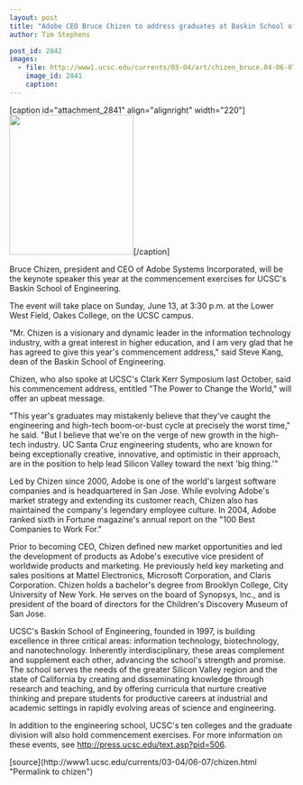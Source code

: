```yaml
---
layout: post
title: "Adobe CEO Bruce Chizen to address graduates at Baskin School of Engineering commencement ceremony"
author: Tim Stephens

post_id: 2842
images:
  - file: http://www1.ucsc.edu/currents/03-04/art/chizen_bruce.04-06-07.jpg
    image_id: 2841
    caption: 
---
```


[caption id="attachment_2841" align="alignright" width="220"]<a href="http://localhost/mysite/wp-content/uploads/2004/06/chizen_bruce.04-06-07.jpg"><img class="size-full wp-image-2841" src="http://localhost/mysite/wp-content/uploads/2004/06/chizen_bruce.04-06-07.jpg" alt="" width="220" height="248" /></a>[/caption]
<p>
  Bruce Chizen, president and CEO of Adobe Systems Incorporated, will be the keynote speaker this year at the commencement exercises for UCSC's Baskin School of Engineering.
</p>
<p>
  The event will take place on Sunday, June 13, at 3:30 p.m. at the Lower West Field, Oakes College, on the UCSC campus.<br>
</p>
<p>
  "Mr. Chizen is a visionary and dynamic leader in the information technology industry, with a great interest in higher education, and I am very glad that he has agreed to give this year's commencement address," said Steve Kang, dean of the Baskin School of Engineering.<br>
</p>
<p>
  Chizen, who also spoke at UCSC's Clark Kerr Symposium last October, said his commencement address, entitled "The Power to Change the World," will offer an upbeat message.<br>
</p>
<p>
  "This year's graduates may mistakenly believe that they've caught the engineering and high-tech boom-or-bust cycle at precisely the worst time," he said. "But I believe that we're on the verge of new growth in the high-tech industry. UC Santa Cruz engineering students, who are known for being exceptionally creative, innovative, and optimistic in their approach, are in the position to help lead Silicon Valley toward the next 'big thing.'"<br>
</p>
<p>
  Led by Chizen since 2000, Adobe is one of the world's largest software companies and is headquartered in San Jose. While evolving Adobe's market strategy and extending its customer reach, Chizen also has maintained the company's legendary employee culture. In 2004, Adobe ranked sixth in Fortune magazine's annual report on the "100 Best Companies to Work For."<br>
</p>
<p>
  Prior to becoming CEO, Chizen defined new market opportunities and led the development of products as Adobe's executive vice president of worldwide products and marketing. He previously held key marketing and sales positions at Mattel Electronics, Microsoft Corporation, and Claris Corporation. Chizen holds a bachelor's degree from Brooklyn College, City University of New York. He serves on the board of Synopsys, Inc., and is president of the board of directors for the Children's Discovery Museum of San Jose.<br>
</p>
<p>
  UCSC's Baskin School of Engineering, founded in 1997, is building excellence in three critical areas: information technology, biotechnology, and nanotechnology. Inherently interdisciplinary, these areas complement and supplement each other, advancing the school's strength and promise. The school serves the needs of the greater Silicon Valley region and the state of California by creating and disseminating knowledge through research and teaching, and by offering curricula that nurture creative thinking and prepare students for productive careers at industrial and academic settings in rapidly evolving areas of science and engineering.<br>
</p>
<p>
  In addition to the engineering school, UCSC's ten colleges and the graduate division will also hold commencement exercises. For more information on these events, see <a href="http://press.ucsc.edu/text.asp?pid=506">http://press.ucsc.edu/text.asp?pid=506</a>.<br>
</p>
[source](http://www1.ucsc.edu/currents/03-04/06-07/chizen.html "Permalink to chizen")

